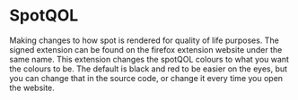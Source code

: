 # SpotQOL

Making changes to how spot is rendered for quality of life purposes.
The signed extension can be found on the firefox extension website under the same name.
This extension changes the spotQOL colours to what you want the colours to be.
The default is black and red to be easier on the eyes, but you can change that in the source code, or change it every time you open the website.
